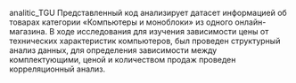  analitic_TGU
 Представленный код анализирует датасет   информацией об товарах категории «Компьютеры и моноблоки» из одного онлайн-магазина.
В ходе исследования для изучения зависимости цены от технических характеристик компьютеров, был проведен  структурный анализ данных, для определения зависимости между комплектующими, ценой и количеством продаж проведен корреляционный анализ.
